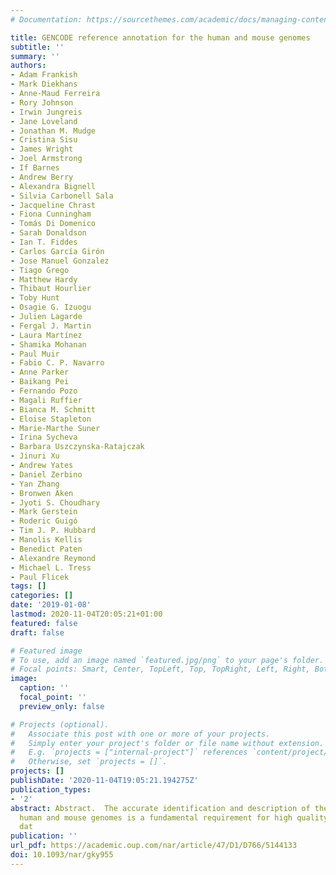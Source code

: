 ```yaml
---
# Documentation: https://sourcethemes.com/academic/docs/managing-content/

title: GENCODE reference annotation for the human and mouse genomes
subtitle: ''
summary: ''
authors:
- Adam Frankish
- Mark Diekhans
- Anne-Maud Ferreira
- Rory Johnson
- Irwin Jungreis
- Jane Loveland
- Jonathan M. Mudge
- Cristina Sisu
- James Wright
- Joel Armstrong
- If Barnes
- Andrew Berry
- Alexandra Bignell
- Silvia Carbonell Sala
- Jacqueline Chrast
- Fiona Cunningham
- Tomás Di Domenico
- Sarah Donaldson
- Ian T. Fiddes
- Carlos García Girón
- Jose Manuel Gonzalez
- Tiago Grego
- Matthew Hardy
- Thibaut Hourlier
- Toby Hunt
- Osagie G. Izuogu
- Julien Lagarde
- Fergal J. Martin
- Laura Martínez
- Shamika Mohanan
- Paul Muir
- Fabio C. P. Navarro
- Anne Parker
- Baikang Pei
- Fernando Pozo
- Magali Ruffier
- Bianca M. Schmitt
- Eloise Stapleton
- Marie-Marthe Suner
- Irina Sycheva
- Barbara Uszczynska-Ratajczak
- Jinuri Xu
- Andrew Yates
- Daniel Zerbino
- Yan Zhang
- Bronwen Aken
- Jyoti S. Choudhary
- Mark Gerstein
- Roderic Guigó
- Tim J. P. Hubbard
- Manolis Kellis
- Benedict Paten
- Alexandre Reymond
- Michael L. Tress
- Paul Flicek
tags: []
categories: []
date: '2019-01-08'
lastmod: 2020-11-04T20:05:21+01:00
featured: false
draft: false

# Featured image
# To use, add an image named `featured.jpg/png` to your page's folder.
# Focal points: Smart, Center, TopLeft, Top, TopRight, Left, Right, BottomLeft, Bottom, BottomRight.
image:
  caption: ''
  focal_point: ''
  preview_only: false

# Projects (optional).
#   Associate this post with one or more of your projects.
#   Simply enter your project's folder or file name without extension.
#   E.g. `projects = ["internal-project"]` references `content/project/deep-learning/index.md`.
#   Otherwise, set `projects = []`.
projects: []
publishDate: '2020-11-04T19:05:21.194275Z'
publication_types:
- '2'
abstract: Abstract.  The accurate identification and description of the genes in the
  human and mouse genomes is a fundamental requirement for high quality analysis of
  dat
publication: ''
url_pdf: https://academic.oup.com/nar/article/47/D1/D766/5144133
doi: 10.1093/nar/gky955
---
```

